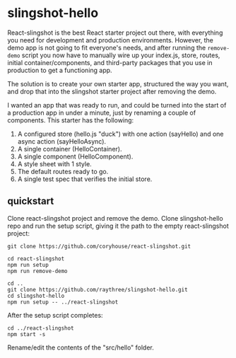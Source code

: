 # slingshot-hello
React-slingshot is the best React starter project out there, with everything you need for development and production environments. However, the demo app is not going to fit everyone's needs, and after running the ```remove-demo``` script you now have to manually wire up your index.js, store, routes, initial container/components, and third-party packages that you use in production to get a functioning app. 

The solution is to create your own starter app, structured the way you want, and drop that into the slingshot starter project after removing the demo.

I wanted an app that was ready to run, and could be turned into the start of a production app in under a minute, just by renaming a couple of components. This starter has the following:

1. A configured store (hello.js "duck") with one action (sayHello) and one async action (sayHelloAsync).
2. A single container (HelloContainer).
3. A single component (HelloComponent).
4. A style sheet with 1 style.
5. The default routes ready to go. 
6. A single test spec that verifies the initial store.

## quickstart

Clone react-slingshot project and remove the demo. Clone slingshot-hello repo and run the setup script, giving it the path to the empty react-slingshot project:

```
git clone https://github.com/coryhouse/react-slingshot.git

cd react-slingshot
npm run setup
npm run remove-demo

cd ..
git clone https://github.com/raythree/slingshot-hello.git
cd slingshot-hello
npm run setup -- ../react-slingshot
```

After the setup script completes:

```
cd ../react-slingshot
npm start -s
```
Rename/edit the contents of the "src/hello" folder. 






